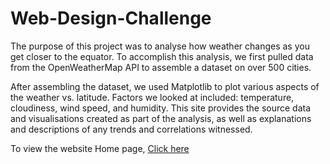 # Web-Design-Challenge
  
The purpose of this project was to analyse how weather changes as you get closer to the equator. To accomplish this analysis, we first pulled data from the OpenWeatherMap API to assemble a dataset on over 500 cities.  
  
After assembling the dataset, we used Matplotlib to plot various aspects of the weather vs. latitude. Factors we looked at included: temperature, cloudiness, wind speed, and humidity. This site provides the source data and visualisations created as part of the analysis, as well as explanations and descriptions of any trends and correlations witnessed.  
  
  
To view the website Home page, [Click here](https://frankms3.github.io/Web-Design-Challenge/)  

